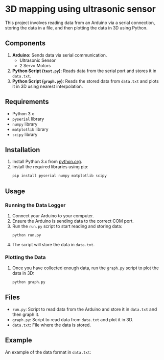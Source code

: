 # 3D mapping using ultrasonic sensor

This project involves reading data from an Arduino via a serial connection, storing the data in a file, and then plotting the data in 3D using Python.

## Components

1. **Arduino**: Sends data via serial communication.
    - Ultrasonic Sensor
    - 2 Servo Motors
2. **Python Script (`test.py`)**: Reads data from the serial port and stores it in `data.txt`.
3. **Python Script (`graph.py`)**: Reads the stored data from `data.txt` and plots it in 3D using nearest interpolation.

## Requirements

- Python 3.x
- `pyserial` library
- `numpy` library
- `matplotlib` library
- `scipy` library

## Installation

1. Install Python 3.x from [python.org](https://www.python.org/).
2. Install the required libraries using pip:
    ```sh
    pip install pyserial numpy matplotlib scipy
    ```

## Usage

### Running the Data Logger

1. Connect your Arduino to your computer.
2. Ensure the Arduino is sending data to the correct COM port.
3. Run the `run.py` script to start reading and storing data:
    ```sh
    python run.py
    ```
4. The script will store the data in `data.txt`.

### Plotting the Data

1. Once you have collected enough data, run the `graph.py` script to plot the data in 3D:
    ```sh
    python graph.py
    ```

## Files

- `run.py`: Script to read data from the Arduino and store it in `data.txt` and then graph it.
- `graph.py`: Script to read data from `data.txt` and plot it in 3D.
- `data.txt`: File where the data is stored.

## Example

An example of the data format in `data.txt`:


